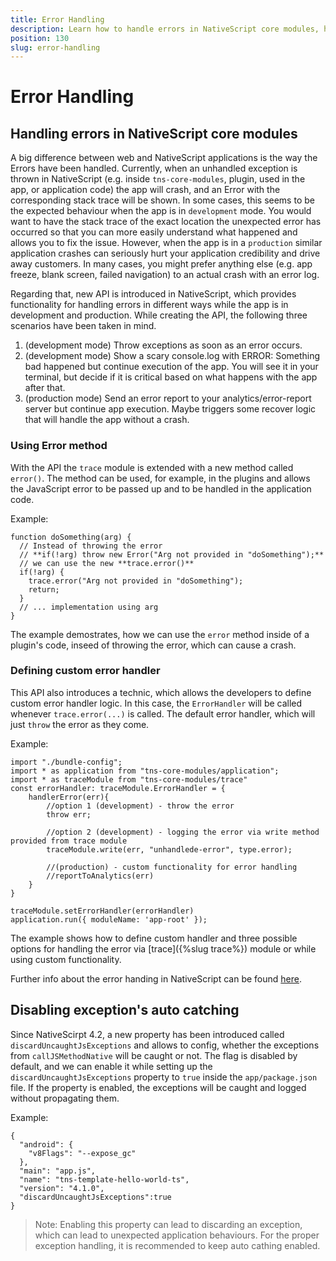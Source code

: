 ```yaml
---
title: Error Handling
description: Learn how to handle errors in NativeScript core modules, how to define custom error handler and how to use development and production mode for error handling
position: 130
slug: error-handling
---
```

# Error Handling

## Handling errors in NativeScript core modules

A big difference between web and NativeScript applications is the way the Errors have been handled. Currently, when an unhandled exception is thrown in NativeScript (e.g. inside `tns-core-modules`, plugin, used in the app, or application code) the app will crash, and an Error with the corresponding stack trace will be shown. 
In some cases, this seems to be the expected behaviour when the app is in `development` mode. You would want to have the stack trace of the exact location the unexpected error has occurred so that you can more easily understand what happened and allows you to fix the issue. However, when the app is in a `production` similar application crashes can seriously hurt your application credibility and drive away customers. In many cases, you might prefer anything else (e.g. app freeze, blank screen, failed navigation) to an actual crash with an error log.

Regarding that, new API is introduced in NativeScript, which provides functionality for handling errors in different ways while the app is in development and production. While creating the API, the following three scenarios have been taken in mind.

1. (development mode) Throw exceptions as soon as an error occurs.
2. (development mode) Show a scary console.log with ERROR: Something bad happened but continue execution of the app. You will see it in your terminal, but decide if it is critical based on what happens with the app after that.
3. (production mode) Send an error report to your analytics/error-report server but continue app execution. Maybe triggers some recover logic that will handle the app without a crash.


### Using Error method 
With the API the `trace` module is extended with a new method called `error()`. The method can be used, for example, in the plugins and allows the JavaScript error to be passed up and to be handled in the application code. 

Example:

```
function doSomething(arg) {
  // Instead of throwing the error 
  // **if(!arg) throw new Error("Arg not provided in "doSomething");**
  // we can use the new **trace.error()**
  if(!arg) {
    trace.error("Arg not provided in "doSomething");
    return;
  }
  // ... implementation using arg
}
```
The example demostrates, how we can use the `error` method inside of a plugin's code, inseed of throwing the error, which can cause a crash.

### Defining custom error handler

This API also introduces a technic, which allows the developers to define custom error handler logic. In this case, the `ErrorHandler` will be called whenever `trace.error(...)` is called. The default error handler, which will just `throw` the error as they come.

Example:

```
import "./bundle-config";
import * as application from "tns-core-modules/application";
import * as traceModule from "tns-core-modules/trace"
const errorHandler: traceModule.ErrorHandler = {
    handlerError(err){
        //option 1 (development) - throw the error
        throw err;

        //option 2 (development) - logging the error via write method provided from trace module 
        traceModule.write(err, "unhandlede-error", type.error);

        //(production) - custom functionality for error handling
        //reportToAnalytics(err)
    }
}

traceModule.setErrorHandler(errorHandler)
application.run({ moduleName: 'app-root' });
```
The example shows how to define custom handler and three possible options for handling the error via [trace]({%slug trace%}) module or while using custom functionality.

Further info about the error handing in NativeScript can be found [here](https://github.com/NativeScript/NativeScript/blob/master/HandlingErrors.md).

## Disabling exception's auto catching

Since NativeScirpt 4.2,  a new property has been introduced called `discardUncaughtJsExceptions` and allows to config, whether the exceptions from `callJSMethodNative` will be caught or not. The flag is disabled by default, and we can enable it while setting up the `discardUncaughtJsExceptions` property to `true` inside the `app/package.json` file. If the property is enabled, the exceptions will be caught and logged without propagating them.

Example:

```
{
  "android": {
    "v8Flags": "--expose_gc"
  },
  "main": "app.js",
  "name": "tns-template-hello-world-ts",
  "version": "4.1.0",
  "discardUncaughtJsExceptions":true
}
```
> Note: Enabling this property can lead to discarding an exception, which can lead to unexpected application behaviours. For the proper exception handling, it is recommended to keep auto cathing enabled.